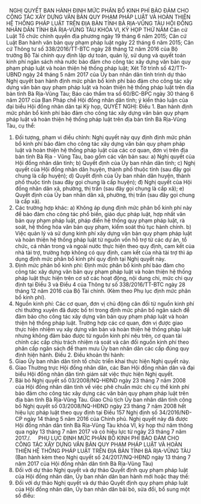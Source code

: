 <jsontable name="bang_0"> </jsontable>
 
NGHỊ QUYẾT
BAN HÀNH ĐỊNH MỨC
PHÂN BỔ KINH PHÍ BẢO ĐẢM CHO CÔNG TÁC XÂY DỰNG VĂN BẢN QUY PHẠM PHÁP LUẬT VÀ
HOÀN THIỆN HỆ THỐNG PHÁP LUẬT TRÊN ĐỊA BÀN TỈNH BÀ RỊA-VŨNG TÀU
HỘI ĐỒNG NHÂN DÂN TỈNH BÀ RỊA-VŨNG TÀU 
KHÓA VI, KỲ HỌP THỨ NĂM
Căn cứ Luật Tổ chức chính quyền địa phương
ngày 19 tháng 6 năm 2015; 
Căn cứ Luật Ban hành văn bản quy phạm pháp
luật ngày 22 tháng 6 năm 2015;
Căn cứ Thông tư số 338/2016/TT-BTC ngày 28
tháng 12 năm 2016 của Bộ trưởng Bộ Tài chính quy định lập dự toán, quản lý, sử
dụng và quyết toán kinh phí ngân sách nhà nước bảo đảm cho công tác xây dựng
văn bản quy phạm pháp luật và hoàn thiện hệ thống pháp luật;
Xét Tờ trình số 42/TTr-UBND ngày 24 tháng 5
năm 2017 của Ủy ban nhân dân tỉnh trình dự thảo Nghị quyết ban hành định mức
phân bổ kinh phí bảo đảm cho công tác xây dựng văn bản quy phạm pháp luật và
hoàn thiện hệ thống pháp luật trên địa bàn tỉnh Bà Rịa-Vũng Tàu; Báo cáo thẩm
tra số 60/BC-BPC ngày 30 tháng 6 năm 2017 của Ban Pháp chế Hội đồng nhân dân
tỉnh; ý kiến thảo luận của đại biểu Hội đồng nhân dân tại Kỳ họp,
QUYẾT NGHỊ:
Điều 1. Ban hành định
mức phân bổ kinh phí bảo đảm cho công tác xây dựng văn bản quy phạm pháp luật
và hoàn thiện hệ thống pháp luật trên địa bàn tỉnh Bà Rịa-Vũng Tàu, cụ thể:
1. Đối tượng, phạm vi
điều chỉnh:
Nghị quyết này quy định định
mức phân bổ kinh phí bảo đảm cho công tác xây dựng văn bản quy phạm pháp luật
và hoàn thiện hệ thống pháp luật của các cơ quan, đơn vị trên địa bàn tỉnh Bà
Rịa - Vũng Tàu, bao gồm các văn bản sau:
a) Nghị quyết của Hội đồng
nhân dân tỉnh;
b) Quyết định của Ủy ban
nhân dân tỉnh;
c) Nghị quyết của Hội đồng
nhân dân huyện, thành phố thuộc tỉnh (sau đây gọi chung là cấp huyện);
d) Quyết định của Ủy ban
nhân dân huyện, thành phố thuộc tỉnh (sau đây gọi chung là cấp huyện);
đ) Nghị quyết của Hội đồng
nhân dân xã, phường, thị trấn (sau đây gọi chung là cấp xã);
e) Quyết định của Ủy ban
nhân dân xã, phường, thị trấn (sau đây gọi chung là cấp xã).
2. Các trường hợp khác:
a) Không áp dụng định mức
phân bổ kinh phí này để bảo đảm cho công tác phổ biến, giáo dục pháp luật, hợp
nhất văn bản quy phạm pháp luật, pháp điển hệ thống quy phạm pháp luật, rà
soát, hệ thống hóa văn bản quy phạm, kiểm soát thủ tục hành chính.
b) Việc quản lý và sử dụng
kinh phí xây dựng văn bản quy phạm pháp luật và hoàn thiện hệ thống pháp luật
từ nguồn vốn hỗ trợ từ các dự án, tổ chức, cá nhân trong và ngoài nước thực
hiện theo quy định, cam kết của nhà tài trợ, trường hợp không có quy định, cam
kết của nhà tài trợ thì áp dụng định mức phân bổ kinh phí quy định tại Nghị
quyết này.
3. Định mức phân bổ kinh
phí:
Định mức phân bổ kinh phí
bảo đảm cho công tác xây dựng văn bản quy phạm pháp luật và hoàn thiện hệ thống
pháp luật thực hiện trên cơ sở các hoạt động, nội dung chi, mức chi quy định
tại Điều 3 và Điều 4 của Thông tư số 338/2016/TT-BTC ngày 28 tháng 12 năm 2016
của Bộ Tài chính.
(Kèm theo Phụ lục định mức
phân bổ kinh phí).
4. Nguồn kinh phí:
Các cơ quan, đơn vị chủ động
cân đối từ nguồn kinh phí chi thường xuyên đã được bố trí trong định mức phân
bổ ngân sách để đảm bảo cho công tác xây dựng văn bản quy phạm pháp luật và
hoàn thiện hệ thống pháp luật.
Trường hợp các cơ quan, đơn
vị được giao thực hiện nhiệm vụ xây dựng văn bản và hoàn thiện hệ thống pháp
luật nhưng không đảm bảo được từ nguồn kinh phí nêu trên, cơ quan tài chính các
cấp chịu trách nhiệm rà soát và cân đối nguồn kinh phí theo phân cấp ngân sách
để tham mưu Ủy ban nhân dân các cấp đúng quy định hiện hành.
Điều 2. Điều khoản
thi hành:
1. Giao Ủy ban nhân dân tỉnh
tổ chức triển khai thực hiện Nghị quyết này.
2. Giao Thường trực Hội đồng
nhân dân, các Ban Hội đồng nhân dân và đại biểu Hội đồng nhân dân tỉnh giám sát
việc thực hiện Nghị quyết.
3. Bãi bỏ Nghị quyết số
03/2008/NQ-HĐND ngày 23 tháng 7 năm 2008 của Hội đồng nhân dân tỉnh về việc phê
chuẩn mức chi cụ thể kinh phí bảo đảm cho công tác xây dựng các văn bản quy
phạm pháp luật trên địa bàn tỉnh Bà Rịa-Vũng Tàu. Giao Chủ tịch Ủy ban nhân dân
tỉnh công bố Nghị quyết số 03/2008/NQ-HĐND
ngày 23 tháng 7 năm 2008 hết
hiệu lực pháp luật theo quy định tại Điều 157 Nghị định số 34/2016/NĐ-CP ngày
14 tháng 5 năm 2016 của Chính phủ.
Nghị quyết này đã được Hội
đồng nhân dân tỉnh Bà Rịa-Vũng Tàu khóa VI, kỳ họp thứ năm thông qua ngày 13
tháng 7 năm 2017 và có hiệu lực từ ngày 23 tháng 7 năm 2017./.
 
<jsontable name="bang_1"> </jsontable>
 
PHỤ LỤC
ĐỊNH MỨC PHÂN BỔ KINH PHÍ BẢO ĐẢM CHO CÔNG TÁC XÂY DỰNG VĂN BẢN QUY PHẠM
PHÁP LUẬT VÀ HOÀN THIỆN HỆ THỐNG PHÁP LUẬT TRÊN ĐỊA BÀN TỈNH BÀ RỊA-VŨNG TÀU
(Ban hành kèm theo Nghị quyết số 24/2017/NQ-HĐND ngày 13 tháng 7 năm 2017 của
Hội đồng nhân dân tỉnh Bà Rịa-Vũng Tàu)
1. Đối với dự thảo Nghị
quyết và dự thảo Quyết định quy phạm pháp luật của Hội đồng nhân dân, Ủy ban
nhân dân ban hành mới hoặc thay thế:
<jsontable name="bang_2"> </jsontable>
2. Đối với dự thảo Nghị
quyết và dự thảo Quyết định quy phạm pháp luật của Hội đồng nhân dân, Ủy ban
nhân dân bãi bỏ, sửa đổi, bổ sung một số điều:
<jsontable name="bang_3"> </jsontable>